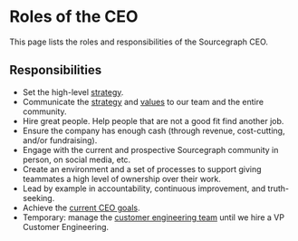 # Roles of the CEO

This page lists the roles and responsibilities of the Sourcegraph CEO.

## Responsibilities

- Set the high-level [strategy](../company/strategy/index.md).
- Communicate the [strategy](../company/strategy/index.md) and [values](../company/values.md) to our team and the entire community.
- Hire great people. Help people that are not a good fit find another job.
- Ensure the company has enough cash (through revenue, cost-cutting, and/or fundraising).
- Engage with the current and prospective Sourcegraph community in person, on social media, etc.
- Create an environment and a set of processes to support giving teammates a high level of ownership over their work.
- Lead by example in accountability, continuous improvement, and truth-seeking.
- Achieve the [current CEO goals](index.md#goals).
- Temporary: manage the [customer engineering team](../ce/index.md) until we hire a VP Customer Engineering.
